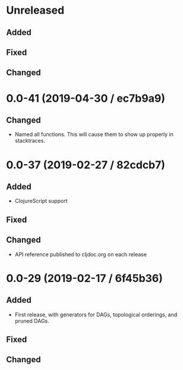# Unreleased

## Added

## Fixed

## Changed

# 0.0-41 (2019-04-30 / ec7b9a9)

## Changed

- Named all functions. This will cause them to show up properly in stacktraces.

# 0.0-37 (2019-02-27 / 82cdcb7)

## Added

- ClojureScript support

## Fixed

## Changed

- API reference published to cljdoc.org on each release

# 0.0-29 (2019-02-17 / 6f45b36)

## Added

- First release, with generators for DAGs, topological orderings, and pruned
  DAGs.

## Fixed

## Changed
